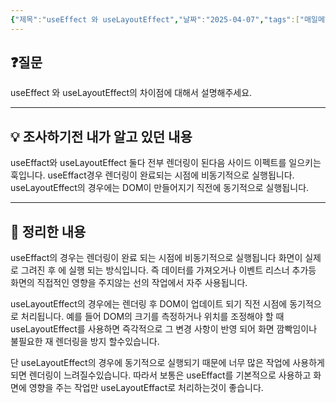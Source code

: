 ```yaml
---
{"제목":"useEffect 와 useLayoutEffect","날짜":"2025-04-07","tags":["매일메일"],"dg-publish":true,"permalink":"/v2/DailyMail/useEffect 와 useLayoutEffect/","dgPassFrontmatter":true}
---
```


## ❓질문

useEffect 와 useLayoutEffect의 차이점에 대해서 설명해주세요.

---
## 💡 조사하기전 내가 알고 있던 내용

useEffact와 useLayoutEffect 둘다 전부 렌더링이 된다음 사이드 이펙트를 일으키는 훅입니다.
useEffact경우 렌더링이 완료되는 시점에 비동기적으로 실행됩니다. useLayoutEffect의 경우에는 DOM이 만들어지기 직전에 동기적으로 실행됩니다. 

---
## 🏫 정리한 내용

useEffact의 경우는 렌더링이 완료 되는 시점에 비동기적으로 실행됩니다 화면이 실제로 그려진 후 에 실행 되는 방식입니다. 즉 데이터를 가져오거나 이벤트 리스너 추가등 화면의 직접적인 영향을 주지않는 선의 작업에서 자주 사용됩니다.

useLayoutEffect의 경우에는 렌더링 후 DOM이 업데이트 되기 직전 시점에 동기적으로 처리됩니다.
예를 들어 DOM의 크기를 측정하거나 위치를 조정해야 할 때 useLayoutEffect를 사용하면 즉각적으로 그 변경 사항이 반영 되어 화면 깜빡임이나 불필요한 재 렌더링을 방지 할수있습니다.

단 useLayoutEffect의 경우에 동기적으로 실행되기 때문에 너무 많은 작업에 사용하게되면 렌더링이 느려질수있습니다. 따라서 보통은 useEffact를 기본적으로 사용하고 화면에 영향을 주는 작업만 useLayoutEffact로 처리하는것이 좋습니다.